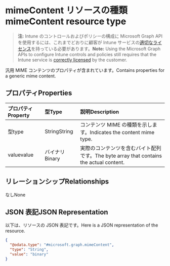 # <a name="mimecontent-resource-type"></a><span data-ttu-id="b140e-101">mimeContent リソースの種類</span><span class="sxs-lookup"><span data-stu-id="b140e-101">mimeContent resource type</span></span>

> <span data-ttu-id="b140e-102">**注:** Intune のコントロールおよびポリシーの構成に Microsoft Graph API を使用するには、これまでどおりに顧客が Intune サービスの[適切なライセンス](https://go.microsoft.com/fwlink/?linkid=839381)を持っている必要があります。</span><span class="sxs-lookup"><span data-stu-id="b140e-102">**Note:** Using the Microsoft Graph APIs to configure Intune controls and policies still requires that the Intune service is [correctly licensed](https://go.microsoft.com/fwlink/?linkid=839381) by the customer.</span></span>

<span data-ttu-id="b140e-103">汎用 MIME コンテンツのプロパティが含まれています。</span><span class="sxs-lookup"><span data-stu-id="b140e-103">Contains properties for a generic mime content.</span></span>
## <a name="properties"></a><span data-ttu-id="b140e-104">プロパティ</span><span class="sxs-lookup"><span data-stu-id="b140e-104">Properties</span></span>
|<span data-ttu-id="b140e-105">プロパティ</span><span class="sxs-lookup"><span data-stu-id="b140e-105">Property</span></span>|<span data-ttu-id="b140e-106">型</span><span class="sxs-lookup"><span data-stu-id="b140e-106">Type</span></span>|<span data-ttu-id="b140e-107">説明</span><span class="sxs-lookup"><span data-stu-id="b140e-107">Description</span></span>|
|:---|:---|:---|
|<span data-ttu-id="b140e-108">型</span><span class="sxs-lookup"><span data-stu-id="b140e-108">type</span></span>|<span data-ttu-id="b140e-109">String</span><span class="sxs-lookup"><span data-stu-id="b140e-109">String</span></span>|<span data-ttu-id="b140e-110">コンテンツ MIME の種類を示します。</span><span class="sxs-lookup"><span data-stu-id="b140e-110">Indicates the content mime type.</span></span>|
|<span data-ttu-id="b140e-111">value</span><span class="sxs-lookup"><span data-stu-id="b140e-111">value</span></span>|<span data-ttu-id="b140e-112">バイナリ</span><span class="sxs-lookup"><span data-stu-id="b140e-112">Binary</span></span>|<span data-ttu-id="b140e-113">実際のコンテンツを含むバイト配列です。</span><span class="sxs-lookup"><span data-stu-id="b140e-113">The byte array that contains the actual content.</span></span>|

## <a name="relationships"></a><span data-ttu-id="b140e-114">リレーションシップ</span><span class="sxs-lookup"><span data-stu-id="b140e-114">Relationships</span></span>
<span data-ttu-id="b140e-115">なし</span><span class="sxs-lookup"><span data-stu-id="b140e-115">None</span></span>
## <a name="json-representation"></a><span data-ttu-id="b140e-116">JSON 表記</span><span class="sxs-lookup"><span data-stu-id="b140e-116">JSON Representation</span></span>
<span data-ttu-id="b140e-117">以下は、リソースの JSON 表記です。</span><span class="sxs-lookup"><span data-stu-id="b140e-117">Here is a JSON representation of the resource.</span></span>
<!--{
  "blockType": "resource",
  "@odata.type": "microsoft.graph.mimeContent"
}-->
``` json
{
  "@odata.type": "#microsoft.graph.mimeContent",
  "type": "String",
  "value": "binary"
}
```








